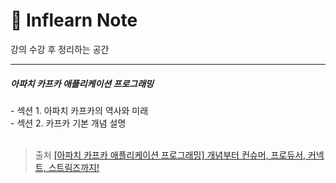 # 🌿 Inflearn Note

강의 수강 후 정리하는 공간

<hr>

<h5>아파치 카프카 애플리케이션 프로그래밍</h5>
- 섹션 1. 아파치 카프카의 역사와 미래<br>
- 섹션 2. 카프카 기본 개념 설명<br>

<br>

> 출처
> [[아파치 카프카 애플리케이션 프로그래밍] 개념부터 컨슈머, 프로듀서, 커넥트, 스트림즈까지!](https://www.inflearn.com/course/%EC%95%84%ED%8C%8C%EC%B9%98-%EC%B9%B4%ED%94%84%EC%B9%B4-%EC%95%A0%ED%94%8C%EB%A6%AC%EC%BC%80%EC%9D%B4%EC%85%98-%ED%94%84%EB%A1%9C%EA%B7%B8%EB%9E%98%EB%B0%8D/dashboard)
